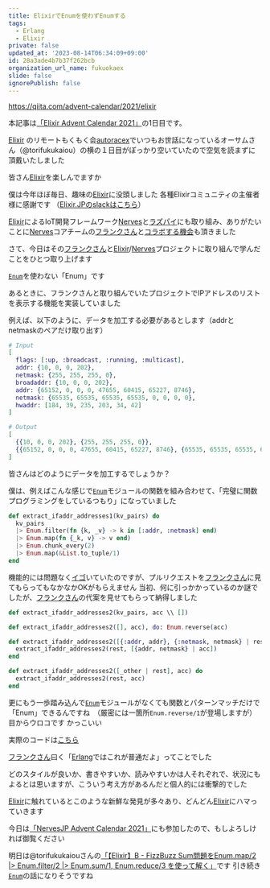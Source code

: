 ```yaml
---
title: ElixirでEnumを使わずEnumする
tags:
  - Erlang
  - Elixir
private: false
updated_at: '2023-08-14T06:34:09+09:00'
id: 28a3ade4b7b37f262bcb
organization_url_name: fukuokaex
slide: false
ignorePublish: false
---
```

https://qiita.com/advent-calendar/2021/elixir

本記事は[「Elixir Advent Calendar 2021」](https://qiita.com/advent-calendar/2021/elixir)の1日目です。

[Elixir] のリモートもくもく会[autoracex](https://autoracex.connpass.com/)でいつもお世話になっているオーサムさん（@torifukukaiou）の横の１日目がぽっかり空いていたので空気を読まずに頂戴いたしました

皆さん[Elixir]を楽しんでますか

僕は今年ほぼ毎日、趣味の[Elixir]に没頭しました
各種Elixirコミュニティの主催者様に感謝です
（[Elixir.JPのslackはこちら](https://join.slack.com/t/elixirjp/shared_invite/zt-ae8m5bad-WW69GH1w4iuafm1tKNgd~w)）

[Elixir]によるIoT開発フレームワーク[Nerves]と[ラズパイ]にも取り組み、ありがたいことに[Nerves]コアチームの[フランクさん]と[コラボする機会](https://github.com/nerves-project/nerves_motd)も頂きました

さて、今日はその[フランクさん]と[Elixir]/[Nerves]プロジェクトに取り組んで学んだことをひとつ取り上げます

[`Enum`]を使わない「Enum」です

あるときに、フランクさんと取り組んでいたプロジェクトでIPアドレスのリストを表示する機能を実装していました

例えば、以下のように、データを加工する必要があるとします（addrとnetmaskのペアだけ取り出す）

```elixir
# Input
[
  flags: [:up, :broadcast, :running, :multicast],
  addr: {10, 0, 0, 202},
  netmask: {255, 255, 255, 0},
  broadaddr: {10, 0, 0, 202},
  addr: {65152, 0, 0, 0, 47655, 60415, 65227, 8746},
  netmask: {65535, 65535, 65535, 65535, 0, 0, 0, 0},
  hwaddr: [184, 39, 235, 203, 34, 42]
]

# Output
[
  {{10, 0, 0, 202}, {255, 255, 255, 0}},
  {{65152, 0, 0, 0, 47655, 60415, 65227, 8746}, {65535, 65535, 65535, 65535, 0, 0, 0, 0}}
]
```

皆さんはどのようにデータを加工するでしょうか？

僕は、例えばこんな感じで[`Enum`]モジュールの関数を組み合わせて、「完璧に関数プログラミングをしているつもり」になっていました

```elixir
def extract_ifaddr_addresses1(kv_pairs) do
  kv_pairs
  |> Enum.filter(fn {k, _v} -> k in [:addr, :netmask] end)
  |> Enum.map(fn {_k, v} -> v end)
  |> Enum.chunk_every(2)
  |> Enum.map(&List.to_tuple/1)
end
```

機能的には問題なく[イゴ](https://www.google.com/search?q=%E3%81%84%E3%81%94%E3%81%8F%E6%84%8F%E5%91%B3)いていたのですが、プルリクエストを[フランクさん]に見てもらってもなかなかOKがもらえません
当初、何に引っかかっているのか謎でしたが、[フランクさん]の代案を見せてもらって納得しました

```elixir
def extract_ifaddr_addresses2(kv_pairs, acc \\ [])

def extract_ifaddr_addresses2([], acc), do: Enum.reverse(acc)

def extract_ifaddr_addresses2([{:addr, addr}, {:netmask, netmask} | rest], acc) do
  extract_ifaddr_addresses2(rest, [{addr, netmask} | acc])
end

def extract_ifaddr_addresses2([_other | rest], acc) do
  extract_ifaddr_addresses2(rest, acc)
end
```

更にもう一歩踏み込んで[`Enum`]モジュールがなくても関数とパターンマッチだけで「Enum」できるんですね　（厳密には一箇所`Enum.reverse/1`が登場しますが）
目からウロコです
かっこいい

実際のコードは[こちら](https://github.com/nerves-project/nerves_motd/blob/fdb22134f8093e19159297b5d0b49ae8890429df/lib/nerves_motd/utils.ex)

[フランクさん]曰く「[Erlang]ではこれが普通だよ」ってことでした

どのスタイルが良いか、書きやすいか、読みやすいかは人それぞれで、状況にもよるとは思いますが、こういう考え方があるんだと個人的には衝撃的でした

[Elixir]に触れているとこのような新鮮な発見が多々あり、どんどん[Elixir]にハマっていきます

今日は[「NervesJP Advent Calendar 2021」](https://qiita.com/advent-calendar/2021/nervesjp)にも参加したので、もしよろしければ御覧ください

明日は@torifukukaiouさんの[「【Elixir】B - FizzBuzz Sum問題をEnum.map/2 |> Enum.filter/2 |> Enum.sum/1, Enum.reduce/3 を使って解く」](https://qiita.com/advent-calendar/2021/elixir)です
引き続き[`Enum`]の話になりそうですね

[Erlang]: https://www.erlang.org/
[Elixir]: https://elixir-lang.org/
[Nerves]: https://hexdocs.pm/nerves/getting-started.html
[フランクさん]: https://twitter.com/fhunleth
[`Enum`]: https://hexdocs.pm/elixir/Enum.html
[ラズパイ]: https://www.raspberrypi.com/products/
